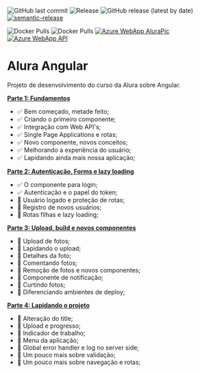 ![GitHub last commit](https://img.shields.io/github/last-commit/ricardozambon/alura-curso-angular?logo=github&logoColor=white) ![Release](https://github.com/RicardoZambon/Alura-Curso-Angular/workflows/Semantic-Release/badge.svg) ![GitHub release (latest by date)](https://img.shields.io/github/v/release/ricardozambon/alura-curso-angular?logo=github&logoColor=white) [![semantic-release](https://img.shields.io/badge/%20%20%F0%9F%93%A6%F0%9F%9A%80-semantic--release-e10079.svg)](https://github.com/semantic-release/semantic-release)

![Docker Pulls](https://img.shields.io/docker/pulls/ricardozambon/alura-curso-angular-alurapic?color=blue&label=AluraPic%20docker%20pulls&logo=docker&logoColor=white) ![Docker Pulls](https://img.shields.io/docker/pulls/ricardozambon/alura-curso-angular-api?color=blueviolet&label=API%20docker%20pulls&logo=docker&logoColor=white)
[![Azure WebApp AluraPic](https://img.shields.io/badge/AluraPic%20Azure%20WebApp-blue?logo=microsoft-azure&logoColor=white)](https://alura-curso-angular-alurapic.azurewebsites.net) [![Azure WebApp API](https://img.shields.io/badge/API%20Azure%20WebApp-blueviolet?logo=microsoft-azure&logoColor=white)](https://alura-curso-angular-api.azurewebsites.net)

# Alura Angular
Projeto de desenvolvimento do curso da Alura sobre Angular.

**[Parte 1: Fundamentos](https://cursos.alura.com.br/course/angular-fundamentos)** 

* :white_check_mark: Bem começado, metade feito;
* :white_check_mark: Criando o primeiro componente;
* :white_check_mark: Integração com Web API's;
* :white_check_mark: Single Page Applications e rotas;
* :white_check_mark: Novo componente, novos conceitos;
* :white_check_mark: Melhorando a experiência do usuário;
* :white_check_mark: Lapidando ainda mais nossa aplicação;

**[Parte 2: Autenticação, Forms e lazy loading](https://cursos.alura.com.br/course/angular-autenticacao)**

* :white_check_mark: O componente para login;
* :white_check_mark: Autenticação e o papel do token;
* :black_square_button: Usuário logado e proteção de rotas;
* :black_square_button: Registro de novos usuários;
* :black_square_button: Rotas filhas e lazy loading;

**[Parte 3: Upload, build e novos componentes](https://cursos.alura.com.br/course/angular-upload-build)**

* :black_square_button: Upload de fotos;
* :black_square_button: Lapidando o upload;
* :black_square_button: Detalhes da foto;
* :black_square_button: Comentando fotos;
* :black_square_button: Remoção de fotos e novos componentes;
* :black_square_button: Componente de notificação;
* :black_square_button: Curtindo fotos;
* :black_square_button: Diferenciando ambientes de deploy;

**[Parte 4: Lapidando o projeto](https://cursos.alura.com.br/course/angular-lapidando-projeto)**

* :black_square_button: Alteração do title;
* :black_square_button: Upload e progresso;
* :black_square_button: Indicador de trabalho;
* :black_square_button: Menu da aplicação;
* :black_square_button: Global error handler e log no server side;
* :black_square_button: Um pouco mais sobre validação;
* :black_square_button: Um pouco mais sobre navegação e rotas;

